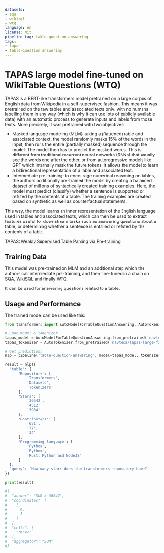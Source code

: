 ```yaml
---
datasets:
- sqa
- wikisql
- wtq
language: en
license: mit
pipeline_tag: table-question-answering
tags:
- tapas
- table-question-answering
---
```


# TAPAS large model fine-tuned on WikiTable Questions (WTQ)

TAPAS is a BERT-like transformers model pretrained on a large corpus of English data from Wikipedia in a self-supervised fashion. This means it was pretrained on the raw tables and associated texts only, with no humans labelling them in any way (which is why it can use lots of publicly available data) with an automatic process to generate inputs and labels from those texts. More precisely, it was pretrained with two objectives:

- Masked language modeling (MLM): taking a (flattened) table and associated context, the model randomly masks 15% of the words in the input, then runs the entire (partially masked) sequence through the model. The model then has to predict the masked words. This is different from traditional recurrent neural networks (RNNs) that usually see the words one after the other, or from autoregressive models like GPT which internally mask the future tokens. It allows the model to learn a bidirectional representation of a table and associated text.
- Intermediate pre-training: to encourage numerical reasoning on tables, the authors additionally pre-trained the model by creating a balanced dataset of millions of syntactically created training examples. Here, the model must predict (classify) whether a sentence is supported or refuted by the contents of a table. The training examples are created based on synthetic as well as counterfactual statements.

This way, the model learns an inner representation of the English language used in tables and associated texts, which can then be used to extract features useful for downstream tasks such as answering questions about a table, or determining whether a sentence is entailed or refuted by the contents of a table.

[TAPAS: Weakly Supervised Table Parsing via Pre-training](https://arxiv.org/abs/2004.02349)

## Training Data
This model was pre-trained on MLM and an additional step which the authors call intermediate pre-training, and then fine-tuned in a chain on [SQA](https://www.microsoft.com/en-us/download/details.aspx?id=54253), [WikiSQL](https://github.com/salesforce/WikiSQL) and finally [WTQ](https://github.com/ppasupat/WikiTableQuestions).

It can be used for answering questions related to a table.

## Usage and Performance
The trained model can be used like this:
```python
from transformers import AutoModelForTableQuestionAnswering, AutoTokenizer, pipeline

# Load model & tokenizer
tapas_model = AutoModelForTableQuestionAnswering.from_pretrained('navteca/tapas-large-finetuned-wtq')
tapas_tokenizer = AutoTokenizer.from_pretrained('navteca/tapas-large-finetuned-wtq')

# Get predictions
nlp = pipeline('table-question-answering', model=tapas_model, tokenizer=tapas_tokenizer)

result = nlp({
  'table': {
      'Repository': [
          'Transformers',
          'Datasets',
          'Tokenizers'
      ],
      'Stars': [
          '36542',
          '4512',
          '3934'
      ],
      'Contributors': [
          '651',
          '77',
          '34'
      ],
      'Programming language': [
          'Python',
          'Python',
          'Rust, Python and NodeJS'
      ]
  },
  'query': 'How many stars does the transformers repository have?'
})

print(result)

#{
#  "answer": "SUM > 36542",
#  "coordinates": [
#    [
#      0,
#      1
#    ]
#  ],
#  "cells": [
#    "36542"
#  ],
#  "aggregator": "SUM"
#}
```